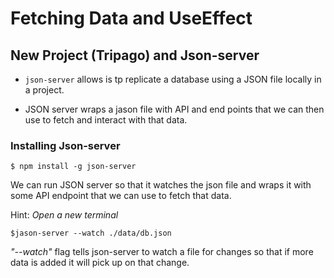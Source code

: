 # Fetching Data and UseEffect

## New Project (Tripago) and Json-server

+ <code>json-server</code> allows is tp replicate a database using a JSON file locally in a project.

+ JSON server wraps a jason file with API and end points that we can then use to fetch and interact with that data.

### Installing Json-server
<code>$ npm install -g json-server </code>

We can run JSON server so that it watches the json file and wraps it with some API endpoint that we can use to fetch that data.

Hint: *Open a new terminal*

<code>$jason-server --watch ./data/db.json</code>

*"--watch"* flag tells json-server to watch a file for changes so that if more data is added it will pick up on that change.